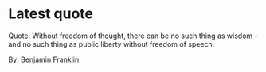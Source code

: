 # Latest quote 

Quote: Without freedom of thought, there can be no such thing as wisdom - and no such thing as public liberty without freedom of speech. 

By: Benjamin Franklin